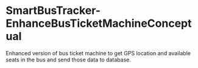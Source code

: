 # SmartBusTracker-EnhanceBusTicketMachineConceptual
Enhanced version of bus ticket machine to get GPS location and available seats in the bus and send those data to database.
